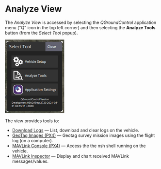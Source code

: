 # Analyze View

The _Analyze View_ is accessed by selecting the _QGroundControl_ application menu ("Q" icon in the top left corner) and then selecting the **Analyze Tools** button (from the _Select Tool_ popup).

![Analyze ](../../../assets/analyze/menu_analyze_tool.png)

The view provides tools to:

- [Download Logs](../analyze_view/log_download.md) — List, download and clear logs on the vehicle.
- [GeoTag Images (PX4)](../analyze_view/geotag_images.md) — Geotag survey mission images using the flight log (on a computer).
- [MAVLink Console (PX4)](../analyze_view/mavlink_console.md) — Access the the nsh shell running on the vehicle.
- [MAVLink Inspector](../analyze_view/mavlink_inspector.md) — Display and chart received MAVLink messages/values.
